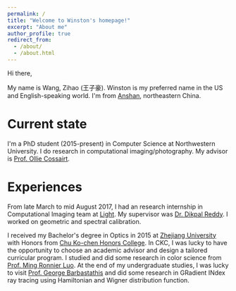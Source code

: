 ```yaml
---
permalink: /
title: "Welcome to Winston's homepage!"
excerpt: "About me"
author_profile: true
redirect_from: 
  - /about/
  - /about.html
---
```


Hi there,

My name is Wang, Zihao (王子豪). Winston is my preferred name in the US and English-speaking world. I'm from [Anshan](https://www.google.com/maps/place/Anshan,+Liaoning,+China/@41.1163422,122.866278,11z/data=!3m1!4b1!4m5!3m4!1s0x5e28b5d159b26c5d:0x7c815864a47d5bd9!8m2!3d41.108647!4d122.994329), northeastern China.

Current state
======
I'm a PhD student (2015-present) in Computer Science at Northwestern University. I do research in computational imaging/photography. My advisor is [Prof. Ollie Cossairt](http://compphotolab.northwestern.edu/people/oliver-ollie-cossairt/).

Experiences
======
From late March to mid August 2017, I had an research internship in Computational Imaging team at [Light](http://www.light.co). My supervisor was [Dr. Dikpal Reddy](https://scholar.google.com/citations?user=zlQCFzkAAAAJ&hl=en&oi=ao). I worked on geometric and spectral calibration.

I received my Bachelor's degree in Optics in 2015 at [Zhejiang University](http://www.zju.edu.cn/english/) with Honors from [Chu Ko-chen Honors College](https://en.wikipedia.org/wiki/Chu_Kochen_Honors_College,_Zhejiang_University). In CKC, I was lucky to have the opportunity to choose an academic advisor and design a tailored curricular program. I studied and did some research in color science from [Prof. Ming Ronnier Luo](https://scholar.google.com.hk/citations?user=iQ17HxkAAAAJ&hl=en). At the end of my undergraduate studies, I was lucky to visit [Prof. George Barbastathis](https://scholar.google.com/citations?user=4rsJDwUAAAAJ&hl=en) and did some research in GRadient INdex ray tracing using Hamiltonian and Wigner distribution function.

